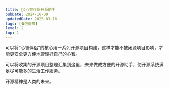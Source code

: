 ```yaml
---
title: 🧚‍♀️心智伴侣开源助手
pubDate: 2024-10-09
updatedDate: 2025-03-16
tags: [🐈逍遥猫]
level: 2
top: 1
---
```


可以将“心智伴侣”的核心用一系列开源项目构建，这样才能不被闭源项目影响，才能更安全更方便地管理好自己的心智。

可以将收集的开源项目整理汇集到这里，未来做成方便的开源助手，使开源系统满足尽可能多的生活工作服务。

开源精神是人类的未来。
